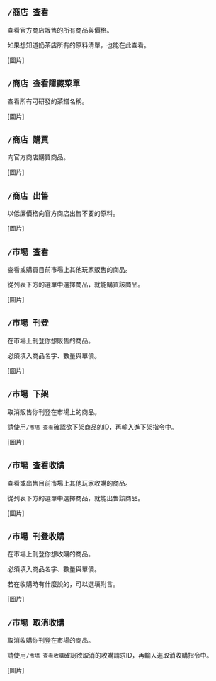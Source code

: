 ## `/商店 查看`
查看官方商店販售的所有商品與價格。

如果想知道奶茶店所有的原料清單，也能在此查看。

[圖片]

## `/商店 查看隱藏菜單`
查看所有可研發的茶譜名稱。

[圖片]

## `/商店 購買`
向官方商店購買商品。

[圖片]

## `/商店 出售`
以低廉價格向官方商店出售不要的原料。

[圖片]

## `/市場 查看`
查看或購買目前市場上其他玩家販售的商品。

從列表下方的選單中選擇商品，就能購買該商品。

[圖片]

## `/市場 刊登`
在市場上刊登你想販售的商品。

必須填入商品名字、數量與單價。

[圖片]

## `/市場 下架`
取消販售你刊登在市場上的商品。

請使用`/市場 查看`確認欲下架商品的ID，再輸入進下架指令中。

[圖片]

## `/市場 查看收購`
查看或出售目前市場上其他玩家收購的商品。

從列表下方的選單中選擇商品，就能出售該商品。

[圖片]

## `/市場 刊登收購`
在市場上刊登你想收購的商品。

必須填入商品名字、數量與單價。

若在收購時有什麼說的，可以選填附言。

[圖片]

## `/市場 取消收購`
取消收購你刊登在市場的商品。

請使用`/市場 查看收購`確認欲取消的收購請求ID，再輸入進取消收購指令中。

[圖片]
